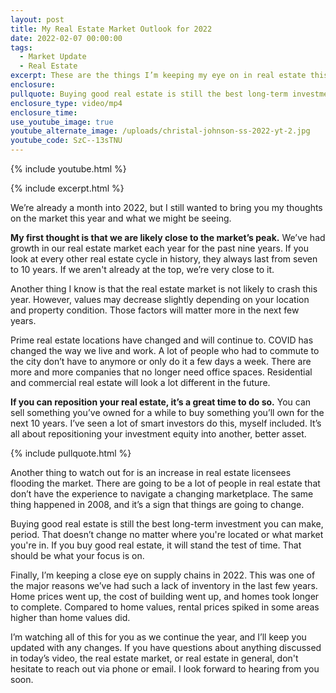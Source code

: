 ```yaml
---
layout: post
title: My Real Estate Market Outlook for 2022
date: 2022-02-07 00:00:00
tags:
  - Market Update
  - Real Estate
excerpt: These are the things I’m keeping my eye on in real estate this year.
enclosure:
pullquote: Buying good real estate is still the best long-term investment you can make.
enclosure_type: video/mp4
enclosure_time:
use_youtube_image: true
youtube_alternate_image: /uploads/christal-johnson-ss-2022-yt-2.jpg
youtube_code: SzC--13sTNU
---
```

{% include youtube.html %}

{% include excerpt.html %}

We’re already a month into 2022, but I still wanted to bring you my thoughts on the market this year and what we might be seeing.

**My first thought is that we are likely close to the market’s peak.** We’ve had growth in our real estate market each year for the past nine years. If you look at every other real estate cycle in history, they always last from seven to 10 years. If we aren't already at the top, we’re very close to it.

Another thing I know is that the real estate market is not likely to crash this year. However, values may decrease slightly depending on your location and property condition. Those factors will matter more in the next few years.

Prime real estate locations have changed and will continue to. COVID has changed the way we live and work. A lot of people who had to commute to the city don’t have to anymore or only do it a few days a week. There are more and more companies that no longer need office spaces. Residential and commercial real estate will look a lot different in the future.

**If you can reposition your real estate, it’s a great time to do so.** You can sell something you’ve owned for a while to buy something you’ll own for the next 10 years. I’ve seen a lot of smart investors do this, myself included. It’s all about repositioning your investment equity into another, better asset.

{% include pullquote.html %}

Another thing to watch out for is an increase in real estate licensees flooding the market. There are going to be a lot of people in real estate that don’t have the experience to navigate a changing marketplace. The same thing happened in 2008, and it’s a sign that things are going to change.

Buying good real estate is still the best long-term investment you can make, period. That doesn’t change no matter where you're located or what market you're in. If you buy good real estate, it will stand the test of time. That should be what your focus is on.

Finally, I’m keeping a close eye on supply chains in 2022. This was one of the major reasons we’ve had such a lack of inventory in the last few years. Home prices went up, the cost of building went up, and homes took longer to complete. Compared to home values, rental prices spiked in some areas higher than home values did.

I’m watching all of this for you as we continue the year, and I’ll keep you updated with any changes. If you have questions about anything discussed in today’s video, the real estate market, or real estate in general, don't hesitate to reach out via phone or email. I look forward to hearing from you soon.
